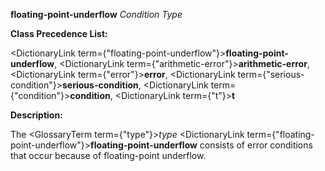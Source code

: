 **floating-point-underflow** *Condition Type* 



**Class Precedence List:** 



<DictionaryLink  term={"floating-point-underflow"}><b>floating-point-underflow</b></DictionaryLink>, <DictionaryLink  term={"arithmetic-error"}><b>arithmetic-error</b></DictionaryLink>, <DictionaryLink  term={"error"}><b>error</b></DictionaryLink>, <DictionaryLink  term={"serious-condition"}><b>serious-condition</b></DictionaryLink>, <DictionaryLink  term={"condition"}><b>condition</b></DictionaryLink>, <DictionaryLink  term={"t"}><b>t</b></DictionaryLink> 



**Description:** 



The <GlossaryTerm  term={"type"}><i>type</i></GlossaryTerm> <DictionaryLink  term={"floating-point-underflow"}><b>floating-point-underflow</b></DictionaryLink> consists of error conditions that occur because of floating-point underflow. 







 



 





